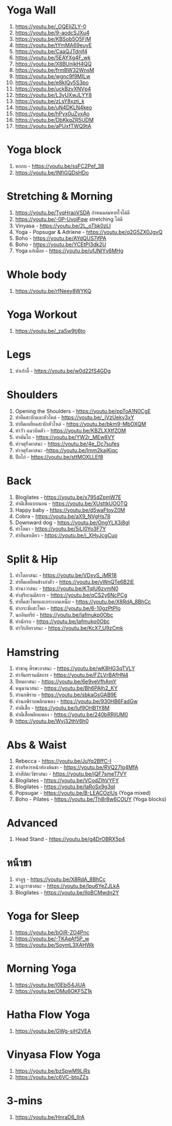 # Yoga Wall
1. https://youtu.be/_OQEIiZLY-0
1. https://youtu.be/9-aodcSJXu4
1. https://youtu.be/KBSob5O5FjM
1. https://youtu.be/tYmMA69euyE
1. https://youtu.be/CaaQJTdnjf4
1. https://youtu.be/5EAYXg4F_wk
1. https://youtu.be/X8BUnjkH4QQ
1. https://youtu.be/frmBW32WnsM
1. https://youtu.be/wgnc9f9MILw
1. https://youtu.be/e8kIQv5S3po
1. https://youtu.be/uckBzvXNVp4
1. https://youtu.be/L3yUXwJLYY8
1. https://youtu.be/zLsY8xzti_k
1. https://youtu.be/uN4DKLN4keo
1. https://youtu.be/hPyx0uZvxAo
1. https://youtu.be/DbKkqZR5UDM
1. https://youtu.be/aPUxfTWQ9tA



# Yoga block
1. หกกบ - https://youtu.be/ssFC2Pef_38
1. https://youtu.be/lNfiGQDsHDo

# Stretching & Morning 
1. https://youtu.be/TyqHraoVSDA กำหนดลมหายใจได้ดี
1. https://youtu.be/-0P-UvolFqw stretching ได้ดี
1. Vinyasa - https://youtu.be/2L_oTbk0zLI
1. Yoga - Popsugar & Adriene - https://youtu.be/q2G5ZX0JgvQ
1. Boho - https://youtu.be/AYdQUS7jfPA
1. Boho - https://youtu.be/YCEtPI3dk2U
1. Yoga แก้เมื่อย - https://youtu.be/ufJNIYv6MHg

# Whole body
1. https://youtu.be/rfNeey8WYKQ

# Yoga Workout
1. https://youtu.be/_zaSw9tj6to

# Legs
1. ท่าเก้าอี้ - https://youtu.be/w0d22fS4GDg

# Shoulders
1. Opening the Shoulders - https://youtu.be/ppToA1N0CgE
1. ท่ายืดสะบักและหัวไหล่ - https://youtu.be/_jVzUekv3xY
1. ท่ายืดเหยียดสะบักหัวไหล่ - https://youtu.be/bkm9-MbOXQM
1. ท่าวัว แมวบิดตัว - https://youtu.be/KBZLXXtfZOM
1. ท่าคันไถ - https://youtu.be/YW2r_MEw8VY
1. ท่าจตุรังคาสนะ - https://youtu.be/4e_Dc7sufes
1. ท่าจตุรังคาสนะ -https://youtu.be/Imm2kaiKjqc
1. ปีกไก่ - https://youtu.be/sttMOXLLEf8

# Back
1. Blogilates - https://youtu.be/x795dZpmW7E
1. ท่าผีเสื้อแบบนอน - https://youtu.be/XUsttkUOOTQ
1. Happy baby - https://youtu.be/d5waFtoyZ0M
1. Cobra - https://youtu.be/aX9_NVgHs78
1. Downward dog - https://youtu.be/OngYLX3i8gI
1. ท่าโลมา - https://youtu.be/5iLI0Yo3F7Y
1. ท่ายืนขาเดียว - https://youtu.be/j_XHyJcgCuo

# Split & Hip
1. ท่าโลลาสนะ - https://youtu.be/VDxvS_jMR18
1. ท่ายืดเหยียดข้างลำตัว - https://youtu.be/yWnQTe6B2jE
1. ท่านาวาสนะ - https://youtu.be/KTqIU6zvmN0
1. ท่าสุริยะนมัสการ - https://youtu.be/qCS2y6NcPCg
1. ท่ายืดสะโพกและกระเบนเหน็บ - https://youtu.be/X8RdA_8BhCc
1. ท่ากระชับสะโพก - https://youtu.be/6-10gzPtPIo
1. นกอินทรีย์ - https://youtu.be/Iafmukp0Obc
1. ท่านักรบ - https://youtu.be/Iafmukp0Obc
1. ท่าวีรภัทราสนะ - https://youtu.be/KcX7_U9zCmk

# Hamstring
1. ท่าชานุ ศีรษะอาสนะ - https://youtu.be/wK8HG3qTVLY
1. ท่าจันทรานมัสการ - https://youtu.be/FZLVrBAfHN4
1. ปัทมอาสนะ - https://youtu.be/6e9veVfhAmY
1. หนุมานาสนะ - https://youtu.be/Bh6PAIh2_KY
1. ท่านกพิราบ - https://youtu.be/sbkaGsGAB9E
1. ท่านกพิราบพลิกแพลง - https://youtu.be/930HB6FadGw
1. ท่าผีเสื้อ - https://youtu.be/Iuf9OHB1Y8M
1. ท่าผีเสื้อพลิกแพลง - https://youtu.be/240bRRjlUM0
1. https://youtu.be/Wvj32thV6h0

# Abs & Waist

1. Rebecca - https://youtu.be/JuYq2BffC-I
1. ท่าบริหารหน้าท้องต้นขา - https://youtu.be/RVQ27lg4MfA
1. ท่าสัปตะวัชราสนะ - https://youtu.be/jQF7smeT7VY
1. Blogilates - https://youtu.be/VCodZIhVYFY
1. Blogilates - https://youtu.be/IaRoSx9g3qI
1. Popsugar - https://youtu.be/B-LEACOzlUs (Yoga mixed)
1. Boho - Pilates - https://youtu.be/Th8r8w6COUY (Yoga blocks)

# Advanced
1. Head Stand - https://youtu.be/g4DrOBRX5p4

# หน้าขา
1. ท่าอูฐ - https://youtu.be/X8RdA_8BhCc
1. นาฏะราชาสนะ - https://youtu.be/Ipu6YeZJLkA
1. Blogilates - https://youtu.be/IIpBCMwdn2Y

# Yoga for Sleep
1. https://youtu.be/bOiR-ZO4Pnc
1. https://youtu.be/-TKAeAf5P_w
1. https://youtu.be/SoymL3XAHWk

# Morning Yoga
1. https://youtu.be/l0Ebi54JjUA
1. https://youtu.be/OMu6OKF5Z1k

# Hatha Flow Yoga 
1. https://youtu.be/GWg-siH2VEA

# Vinyasa Flow Yoga
1. https://youtu.be/bzSpwM9LiRs
1. https://youtu.be/c6VC-btpZZs

# 3-mins
1. https://youtu.be/HnraD6_IlrA
